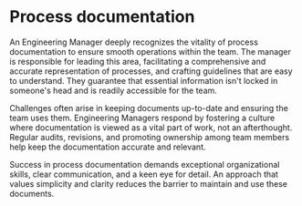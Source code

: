 # Process documentation

An Engineering Manager deeply recognizes the vitality of process documentation to ensure smooth operations within the team. The manager is responsible for leading this area, facilitating a comprehensive and accurate representation of processes, and crafting guidelines that are easy to understand. They guarantee that essential information isn't locked in someone's head and is readily accessible for the team.

Challenges often arise in keeping documents up-to-date and ensuring the team uses them. Engineering Managers respond by fostering a culture where documentation is viewed as a vital part of work, not an afterthought. Regular audits, revisions, and promoting ownership among team members help keep the documentation accurate and relevant. 

Success in process documentation demands exceptional organizational skills, clear communication, and a keen eye for detail. An approach that values simplicity and clarity reduces the barrier to maintain and use these documents.
